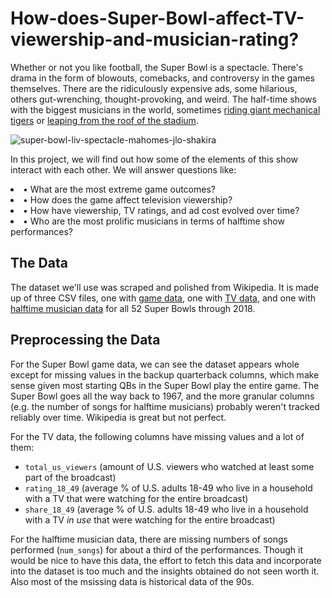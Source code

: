 # How-does-Super-Bowl-affect-TV-viewership-and-musician-rating?

Whether or not you like football, the Super Bowl is a spectacle. There's drama in the form of blowouts, comebacks, and controversy in the games themselves. There are the ridiculously expensive ads, some hilarious, others gut-wrenching, thought-provoking, and weird. The half-time shows with the biggest musicians in the world, sometimes [riding giant mechanical tigers](https://youtu.be/ZD1QrIe--_Y?t=1) or [leaping from the roof of the stadium](https://youtu.be/mjrdywp5nyE?t=62).

![super-bowl-liv-spectacle-mahomes-jlo-shakira](https://user-images.githubusercontent.com/65482013/83346749-dd09e580-a33c-11ea-8fc0-54df39207d91.jpg)

In this project, we will find out how some of the elements of this show interact with each other. We will answer questions like:

<li> • What are the most extreme game outcomes?
<li> • How does the game affect television viewership?
<li> • How have viewership, TV ratings, and ad cost evolved over time?
<li> • Who are the most prolific musicians in terms of halftime show performances?

## The Data
The dataset we'll use was scraped and polished from Wikipedia. It is made up of three CSV files, one with [game data](https://en.wikipedia.org/wiki/List_of_Super_Bowl_champions), one with [TV data](https://en.wikipedia.org/wiki/Super_Bowl_television_ratings), and one with [halftime musician data](https://en.wikipedia.org/wiki/List_of_Super_Bowl_halftime_shows) for all 52 Super Bowls through 2018.

## Preprocessing the Data

For the Super Bowl game data, we can see the dataset appears whole except for missing values in the backup quarterback columns, which make sense given most starting QBs in the Super Bowl play the entire game. The Super Bowl goes all the way back to 1967, and the more granular columns (e.g. the number of songs for halftime musicians) probably weren't tracked reliably over time. Wikipedia is great but not perfect.

For the TV data, the following columns have missing values and a lot of them:
<ul>
<li><code>total_us_viewers</code> (amount of U.S. viewers who watched at least some part of the broadcast)</li>
<li><code>rating_18_49</code> (average % of U.S. adults 18-49 who live in a household with a TV that were watching for the entire broadcast)</li>
<li><code>share_18_49</code> (average % of U.S. adults 18-49 who live in a household with a TV <em>in use</em> that were watching for the entire broadcast)</li>
</ul>
For the halftime musician data, there are missing numbers of songs performed (<code>num_songs</code>) for about a third of the performances.
Though it would be nice to have this data, the effort to fetch this data and incorporate into the dataset is too much and the insights obtained do not seen worth it. Also most of the msissing data is historical data of the 90s.
